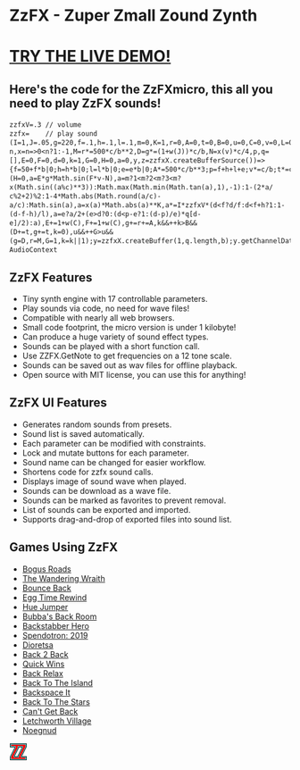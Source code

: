 # ZzFX - Zuper Zmall Zound Zynth

# [TRY THE LIVE DEMO!](https://zzfx.3d2k.com)


## Here's the code for the ZzFXmicro, this all you need to play ZzFX sounds!

```
zzfxV=.3 // volume
zzfx=    // play sound
(I=1,J=.05,g=220,f=.1,h=.1,l=.1,m=0,K=1,r=0,A=0,t=0,B=0,u=0,C=0,v=0,L=0,e=0,c=2*Math.PI,b=44100,w=n=>2*n*Math.random()-n,x=n=>0<n?1:-1,M=r*=500*c/b**2,D=g*=(1+w(J))*c/b,N=x(v)*c/4,p,q=[],E=0,F=0,d=0,k=1,G=0,H=0,a=0,y,z=zzfxX.createBufferSource())=>{f=50+f*b|0;h=h*b|0;l=l*b|0;e=e*b|0;A*=500*c/b**3;p=f+h+l+e;v*=c/b;t*=c/b;B*=b;for(u*=b;d<p;q[d++]=a)++H>100*L&&(H=0,a=E*g*Math.sin(F*v-N),a=m?1<m?2<m?3<m?x(Math.sin((a%c)**3)):Math.max(Math.min(Math.tan(a),1),-1):1-(2*a/
c%2+2)%2:1-4*Math.abs(Math.round(a/c)-a/c):Math.sin(a),a=x(a)*Math.abs(a)**K,a*=I*zzfxV*(d<f?d/f:d<f+h?1:1-(d-f-h)/l),a=e?a/2+(e>d?0:(d<p-e?1:(d-p)/e)*q[d-e]/2):a),E+=1+w(C),F+=1+w(C),g+=r+=A,k&&++k>B&&(D+=t,g+=t,k=0),u&&++G>u&&(g=D,r=M,G=1,k=k||1);y=zzfxX.createBuffer(1,q.length,b);y.getChannelData(0).set(q);z.buffer=y;z.connect(zzfxX.destination);z.start()};new AudioContext
```

## ZzFX Features

- Tiny synth engine with 17 controllable parameters.
- Play sounds via code, no need for wave files!
- Compatible with nearly all web browsers.
- Small code footprint, the micro version is under 1 kilobyte!
- Can produce a huge variety of sound effect types.
- Sounds can be played with a short function call.
- Use ZZFX.GetNote to get frequencies on a 12 tone scale.
- Sounds can be saved out as wav files for offline playback.
- Open source with MIT license, you can use this for anything!

## ZzFX UI Features

- Generates random sounds from presets.
- Sound list is saved automatically.
- Each parameter can be modified with constraints.
- Lock and mutate buttons for each parameter.
- Sound name can be changed for easier workflow.
- Shortens code for zzfx sound calls.
- Displays image of sound wave when played.
- Sounds can be download as a wave file.
- Sounds can be marked as favorites to prevent removal.
- List of sounds can be exported and imported.
- Supports drag-and-drop of exported files into sound list.

## Games Using ZzFX

- [Bogus Roads](https://www.newgrounds.com/portal/view/747570)
- [The Wandering Wraith](https://js13kgames.com/entries/the-wandering-wraith)
- [Bounce Back](https://js13kgames.com/entries/bounce-back)
- [Egg Time Rewind](https://killedbyapixel.itch.io/egg-time)
- [Hue Jumper](https://killedbyapixel.itch.io/hue-jumper)
- [Bubba's Back Room](https://js13kgames.com/entries/bubbas-back-room)
- [Backstabber Hero](https://js13kgames.com/entries/backstabber-hero)
- [Spendotron: 2019](https://killedbyapixel.itch.io/currency-wars)
- [Dioretsa](https://js13kgames.com/entries/20461-dioretsa)
- [Back 2 Back](https://js13kgames.com/entries/back-2-back)
- [Quick Wins](https://js13kgames.com/entries/quick-wins)
- [Back Relax](http://js13kgames.com/entries/back-relax)
- [Back To The Island](https://js13kgames.com/entries/back-to-the-island)
- [Backspace It](http://js13kgames.com/entries/backspace-it)
- [Back To The Stars](https://js13kgames.com/entries/back-to-the-stars)
- [Can't Get Back](https://js13kgames.com/entries/cant-get-back)
- [Letchworth Village](https://js13kgames.com/entries/letchworth-village)
- [Noegnud](https://js13kgames.com/entries/noegnud)

![ZzFX Image](/favicon.png) 
